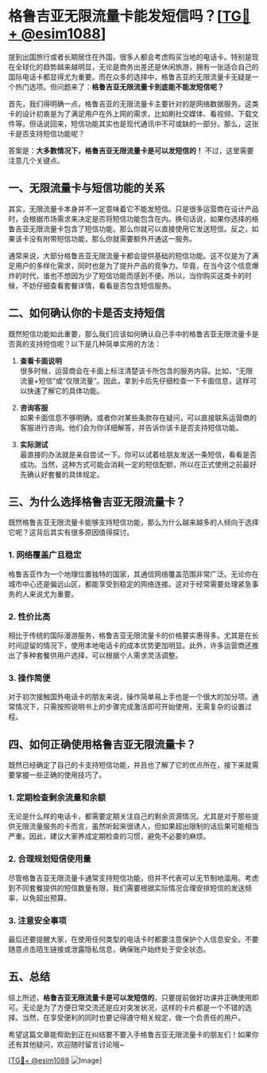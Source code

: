 # 格鲁吉亚无限流量卡能发短信吗？[[TG💪+ @esim1088](https://t.me/s/esim1088)]

提到出国旅行或者长期居住在外国，很多人都会考虑购买当地的电话卡。特别是现在全球化的趋势越来越明显，无论是商务出差还是休闲旅游，拥有一张适合自己的国际电话卡都显得尤为重要。而在众多的选择中，格鲁吉亚的无限流量卡无疑是一个热门选项。但问题来了：**格鲁吉亚无限流量卡到底能不能发短信呢？**

首先，我们得明确一点，格鲁吉亚的无限流量卡主要针对的是网络数据服务。这类卡的设计初衷是为了满足用户在外上网的需求，比如刷社交媒体、看视频、下载文件等。但话说回来，短信功能其实也是现代通讯中不可或缺的一部分。那么，这张卡是否支持短信功能呢？

答案是：**大多数情况下，格鲁吉亚无限流量卡是可以发短信的！** 不过，这里需要注意几个关键点。

## 一、无限流量卡与短信功能的关系

其实，无限流量卡本身并不一定意味着它不能发短信。只是很多运营商在设计产品时，会根据市场需求来决定是否将短信功能包含在内。换句话说，如果你选择的格鲁吉亚无限流量卡包含了短信功能，那么你就可以直接使用它发送短信。反之，如果该卡没有附带短信功能，那么你就需要额外开通这一服务。

通常来说，大部分格鲁吉亚无限流量卡都会提供基础的短信功能。这不仅是为了满足用户的多样化需求，同时也是为了提升产品的竞争力。毕竟，在当今这个信息爆炸的时代，谁也不想因为少了短信功能而感到不便。所以，当你购买这类卡的时候，不妨仔细查看套餐详情，看看是否包含短信服务。

## 二、如何确认你的卡是否支持短信

既然短信功能如此重要，那么我们应该如何确认自己手中的格鲁吉亚无限流量卡是否真的支持短信呢？以下是几种简单实用的方法：

1. **查看卡面说明**  
   很多时候，运营商会在卡面上标注清楚该卡所包含的服务内容。比如，“无限流量+短信”或“仅限流量”。因此，拿到卡后先仔细检查一下卡面信息，这样可以快速了解它的具体功能。

2. **咨询客服**  
   如果卡面信息不够明确，或者你对某些条款存在疑问，可以直接联系运营商的客服进行咨询。他们会为你详细解答，并告诉你该卡是否支持短信功能。

3. **实际测试**  
   最直接的办法就是亲自尝试一下。你可以试着给朋友发送一条短信，看看是否成功。当然，这种方式可能会消耗一定的短信配额，所以在正式使用之前最好先确认好套餐的具体规定。

## 三、为什么选择格鲁吉亚无限流量卡？

既然格鲁吉亚无限流量卡能够支持短信功能，那么为什么越来越多的人倾向于选择它呢？这背后其实有很多原因值得探讨。

### 1. 网络覆盖广且稳定

格鲁吉亚作为一个地理位置独特的国家，其通信网络覆盖范围非常广泛。无论你在城市中心还是偏远山区，都能享受到稳定的网络连接。这对于经常需要处理紧急事务的人来说尤为重要。

### 2. 性价比高

相比于传统的国际漫游服务，格鲁吉亚无限流量卡的价格要实惠得多。尤其是在长时间逗留的情况下，使用本地电话卡的成本优势更加明显。此外，许多运营商还推出了多种套餐供用户选择，可以根据个人需求灵活调整。

### 3. 操作简便

对于初次接触国外电话卡的朋友来说，操作简单易上手也是一个很大的加分项。通常情况下，只需按照说明书上的步骤完成激活即可开始使用，无需复杂的设置过程。

## 四、如何正确使用格鲁吉亚无限流量卡？

既然已经确定了自己的卡支持短信功能，并且也了解了它的优点所在，接下来就需要掌握一些正确的使用技巧了。

### 1. 定期检查剩余流量和余额

无论是什么样的电话卡，都需要定期关注自己的剩余资源情况。尤其是对于那些提供无限流量服务的卡而言，虽然听起来很诱人，但如果超出限制的话后果可能相当严重。因此，建议大家养成定期检查的习惯，避免不必要的麻烦。

### 2. 合理规划短信使用量

尽管格鲁吉亚无限流量卡通常支持短信功能，但并不代表可以无节制地滥用。考虑到不同套餐提供的短信数量有限，我们需要根据实际情况合理安排短信的发送频率，以免超出预算。

### 3. 注意安全事项

最后还要提醒大家，在使用任何类型的电话卡时都要注意保护个人信息安全。不要随意点击陌生链接或泄露隐私信息，确保账户始终处于安全状态。

## 五、总结

综上所述，**格鲁吉亚无限流量卡是可以发短信的**，只要提前做好功课并正确使用即可。无论是为了方便日常交流还是应对突发状况，这样的卡片都是一个不错的选择。当然，在享受便利的同时也要记得遵守相关规定，做一个负责任的用户。

希望这篇文章能帮助到正在纠结要不要入手格鲁吉亚无限流量卡的朋友们！如果你还有其他疑问，欢迎随时留言讨论哦~

[[TG💪+ @esim1088](https://t.me/s/esim1088) ![Image](https://i.postimg.cc/4NQfJmqS/Snipaste-2025-05-13-00-14-12.png)]